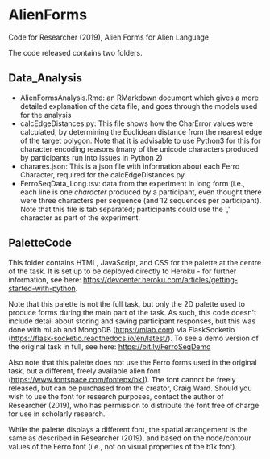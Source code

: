 # AlienForms
Code for Researcher (2019), Alien Forms for Alien Language

The code released contains two folders. 

## Data_Analysis

- AlienFormsAnalysis.Rmd: an RMarkdown document which gives a more detailed explanation of the data file, and goes through the models used for the analysis
- calcEdgeDistances.py: This file shows how the CharError values were calculated, by determining the Euclidean distance from the nearest edge of the target polygon. Note that it is advisable to use Python3 for this for character encoding reasons (many of the unicode characters produced by participants run into issues in Python 2)
- charares.json: This is a json file with information about each Ferro Character, required for the calcEdgeDistances.py
- FerroSeqData_Long.tsv: data from the experiment in long form (i.e., each line is one *character* produced by a participant, even thought there were three characters per sequence (and 12 sequences per participant). Note that this file is tab separated; participants could use the ',' character as part of the experiment.

## PaletteCode

This folder contains HTML, JavaScript, and CSS for the palette at the centre of the task. It is set up to be deployed directly to Heroku - for further information, see here: https://devcenter.heroku.com/articles/getting-started-with-python. 

Note that this palette is not the full task, but only the 2D palette used to produce forms during the main part of the task. As such, this code doesn't include detail about storing and saving participant responses, but this was done with mLab and MongoDB (https://mlab.com) via FlaskSocketio (https://flask-socketio.readthedocs.io/en/latest/). To see a demo version of the original task in full, see here: https://bit.ly/FerroSeqDemo

Also note that this palette does not use the Ferro forms used in the original task, but a different, freely available alien font (https://www.fontspace.com/fontepx/bk1). The font cannot be freely released, but can be purchased from the creator, Craig Ward. Should you wish to use the font for research purposes, contact the author of Researcher (2019), who has permission to distribute the font free of charge for use in scholarly research.

While the palette displays a different font, the spatial arrangement is the same as described in Researcher (2019), and based on the node/contour values of the Ferro font (i.e., not on visual properties of the b1k font).


